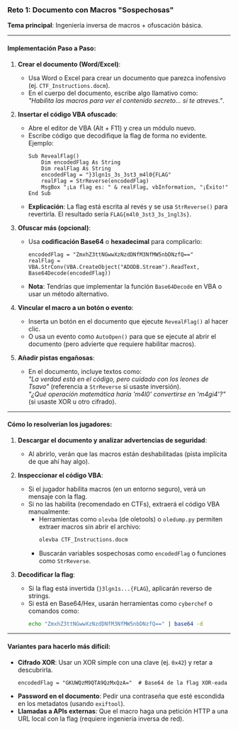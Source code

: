 ### **Reto 1: Documento con Macros "Sospechosas"**
**Tema principal**: Ingeniería inversa de macros + ofuscación básica.

---

#### **Implementación Paso a Paso**:

1. **Crear el documento (Word/Excel)**:
   - Usa Word o Excel para crear un documento que parezca inofensivo (ej. `CTF_Instructions.docm`).
   - En el cuerpo del documento, escribe algo llamativo como:  
     *"Habilita las macros para ver el contenido secreto... si te atreves."*.

2. **Insertar el código VBA ofuscado**:
   - Abre el editor de VBA (Alt + F11) y crea un módulo nuevo.
   - Escribe código que decodifique la flag de forma no evidente. Ejemplo:
     ```vba
     Sub RevealFlag()
         Dim encodedFlag As String
         Dim realFlag As String
         encodedFlag = "}3lgn1s_3s_3st3_m4l0{FLAG"
         realFlag = StrReverse(encodedFlag)
         MsgBox "¡La flag es: " & realFlag, vbInformation, "¡Éxito!"
     End Sub
     ```
   - **Explicación**: La flag está escrita al revés y se usa `StrReverse()` para revertirla. El resultado sería `FLAG{m4l0_3st3_3s_1ngl3s}`.

3. **Ofuscar más (opcional)**:
   - Usa **codificación Base64** o **hexadecimal** para complicarlo:
     ```vba
     encodedFlag = "ZmxhZ3ttNGwwXzNzdDNfM3NfMW5nbDNzfQ=="
     realFlag = VBA.StrConv(VBA.CreateObject("ADODB.Stream").ReadText, Base64Decode(encodedFlag))
     ```
   - **Nota**: Tendrías que implementar la función `Base64Decode` en VBA o usar un método alternativo.

4. **Vincular el macro a un botón o evento**:
   - Inserta un botón en el documento que ejecute `RevealFlag()` al hacer clic.
   - O usa un evento como `AutoOpen()` para que se ejecute al abrir el documento (pero advierte que requiere habilitar macros).

5. **Añadir pistas engañosas**:
   - En el documento, incluye textos como:  
     *"La verdad está en el código, pero cuidado con los leones de Tsavo"* (referencia a `StrReverse` si usaste inversión).  
     *"¿Qué operación matemática haría 'm4l0' convertirse en 'm4gi4'?"* (si usaste XOR u otro cifrado).

---

#### **Cómo lo resolverían los jugadores**:
1. **Descargar el documento y analizar advertencias de seguridad**:
   - Al abrirlo, verán que las macros están deshabilitadas (pista implícita de que ahí hay algo).

2. **Inspeccionar el código VBA**:
   - Si el jugador habilita macros (en un entorno seguro), verá un mensaje con la flag.  
   - Si no las habilita (recomendado en CTFs), extraerá el código VBA manualmente:
     - Herramientas como `olevba` (de oletools) o `oledump.py` permiten extraer macros sin abrir el archivo:
       ```bash
       olevba CTF_Instructions.docm
       ```
     - Buscarán variables sospechosas como `encodedFlag` o funciones como `StrReverse`.

3. **Decodificar la flag**:
   - Si la flag está invertida (`}3lgn1s...{FLAG`), aplicarán reverso de strings.  
   - Si está en Base64/Hex, usarán herramientas como `cyberchef` o comandos como:
     ```bash
     echo "ZmxhZ3ttNGwwXzNzdDNfM3NfMW5nbDNzfQ==" | base64 -d
     ```

---

#### **Variantes para hacerlo más difícil**:
- **Cifrado XOR**: Usar un XOR simple con una clave (ej. `0x42`) y retar a descubrirla.
  ```vba
  encodedFlag = "GKUWQzM9QTA9QzMxQzA="  # Base64 de la flag XOR-eada
  ```
- **Password en el documento**: Pedir una contraseña que esté escondida en los metadatos (usando `exiftool`).
- **Llamadas a APIs externas**: Que el macro haga una petición HTTP a una URL local con la flag (requiere ingeniería inversa de red).